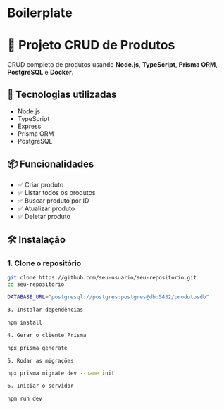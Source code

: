 # Boilerplate


# 🛒 Projeto CRUD de Produtos

CRUD completo de produtos usando **Node.js**, **TypeScript**, **Prisma ORM**, **PostgreSQL** e **Docker**.

## 🚀 Tecnologias utilizadas

- Node.js
- TypeScript
- Express
- Prisma ORM
- PostgreSQL


## 📦 Funcionalidades

- ✅ Criar produto
- ✅ Listar todos os produtos
- ✅ Buscar produto por ID
- ✅ Atualizar produto
- ✅ Deletar produto

## 🛠️ Instalação

### 1. Clone o repositório

```bash
git clone https://github.com/seu-usuario/seu-repositorio.git
cd seu-repositorio

DATABASE_URL="postgresql://postgres:postgres@db:5432/produtosdb"

3. Instalar dependências

npm install

4. Gerar o cliente Prisma

npx prisma generate

5. Rodar as migrações

npx prisma migrate dev --name init

6. Iniciar o servidor

npm run dev

